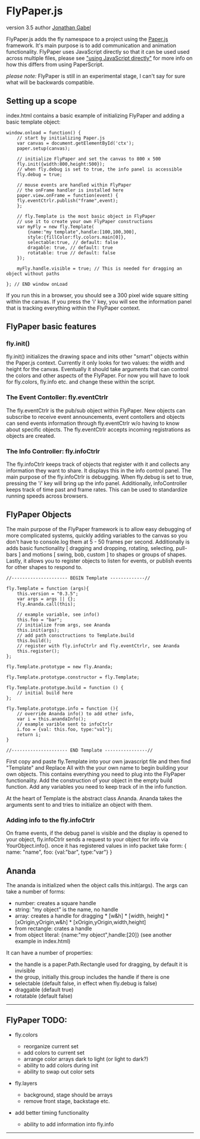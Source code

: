 # FlyPaper.js
version 3.5 author [Jonathan Gabel](http://jonathangabel.com)

FlyPaper.js adds the fly namespace to a project using the [Paper.js](http://paperjs.org) framework. It's main purpose is to add communication and animation functionality.  FlyPaper uses JavaScript directly so that it can be used used across multiple files, please see ["using JavaScript directly"](http://paperjs.org/tutorials/getting-started/using-javascript-directly/) for more info on how this differs from using PaperScript.

*please note:* FlyPaper is still in an experimental stage, I can't say for sure what will be backwards compatible.

## Setting up a scope

index.html contains a basic example of initializing FlyPaper and adding a basic template object:  

	window.onload = function() {
		// start by initializing Paper.js
		var canvas = document.getElementById('ctx');
		paper.setup(canvas);
		
		// initialize FlyPaper and set the canvas to 800 x 500 
		fly.init({width:800,height:500});
		// when fly.debug is set to true, the info panel is accessible
		fly.debug = true;
		
		// mouse events are handled within FlyPaper
		// the onFrame handler is installed here
		paper.view.onFrame = function(event) {
		fly.eventCtrlr.publish("frame",event);
		};

		// fly.Template is the most basic object in FlyPaper
		// use it to create your own FlyPaper constructions
		var myFly = new fly.Template(
			{name:"my template",handle:[100,100,300],
			style:{fillColor:fly.colors.main[0]},
			selectable:true, // default: false
			dragable: true, // default: true
			rotatable: true // default: false
		});
		
		myFly.handle.visible = true; // This is needed for dragging an object without paths

	}; // END window onLoad
	
If you run this in a browser, you should see a 300 pixel wide square sitting within the canvas. If you press the 'i' key, you will see the information panel that is tracking everything within the FlyPaper context.

## FlyPaper basic features

### fly.init()

fly.init() initializes the drawing space and inits other "smart" objects within the Paper.js context. Currently it only looks for two values: the width and height for the canvas.
Eventually it should take arguments that can control the colors and other aspects of the FlyPaper. For now you will have to look for fly.colors, fly.info etc. and change these within the script.  

### The Event Contoller: fly.eventCtrlr

The fly.eventCtrlr is the pub/sub object within FlyPaper. New objects can subscribe to receive event announcements, event contollers and objects can send events information through fly.eventCtrlr w/o having to know about specific objects. The fly.eventCtrlr accepts incoming registrations as objects are created.

### The Info Controller: fly.infoCtrlr

The fly.infoCtrlr keeps track of objects that register with it and collects any information they want to share.  It displays this in the info control panel.  The main purpose of the fly.infoCtrlr is debugging.  When fly.debug is set to true, pressing the 'i' key will bring up the info panel.  Additionally, infoController keeps track of time past and frame rates.  This can be used to standardize running speeds across browsers.

## FlyPaper Objects

The main purpose of the FlyPaper framework is to allow easy debugging of more complicated systems, quickly adding variables to the canvas so you don't have to console.log them at 5 - 50 frames per second.  Additionally is adds basic functionality [ dragging and dropping, rotating, selecting, pull-bars ] and motions [ swing, bob, custom ] to shapes or groups of shapes. Lastly, it allows you to register objects to listen for events, or publish events for other shapes to respond to.

	//--------------------- BEGIN Template -------------//

	fly.Template = function (args){
		this.version = "0.3.5";
		var args = args || {};		
		fly.Ananda.call(this);
	
		// example variable, see info()
		this.foo = "bar";	
		// initialize from args, see Ananda
		this.init(args);	
		// add path consctructions to Template.build
		this.build();
		// register with fly.infoCtrlr and fly.eventCtrlr, see Ananda
		this.register();
	};

	fly.Template.prototype = new fly.Ananda;

	fly.Template.prototype.constructor = fly.Template;

	fly.Template.prototype.build = function () {
		// initial build here
	};

	fly.Template.prototype.info = function (){
		// override Ananda info() to add other info,
		var i = this.anandaInfo();
		// example varible sent to infoCtrlr
		i.foo = {val: this.foo, type:"val"};
		return i;
	}

	//--------------------- END Template ----------------//

First copy and paste fly.Template into your own javascript file and then find "Template" and Replace All with the your own name to begin building your own objects.  This contains everything you need to plug into the FlyPaper functionality.  Add the construction of your object in the empty build function.  Add any variables you need to keep track of in the info function.

At the heart of Template is the abstract class Ananda. Ananda takes the arguments sent to and tries to initialize an object with them.

### Adding info to the fly.infoCtrlr

On frame events, if the debug panel is visible and the display is opened to your object, fly.infoCtrlr sends a request to your object for info via YourObject.info(). once it has registered values in info packet take form: { name: "name", foo: {val:"bar", type:"var"} }

## Ananda 


The ananda is initialized when the object calls this.init(args).  The args can take a number of forms:

  * number: creates a square handle
  * string: "my object" is the name, no handle 
  * array: creates a handle for dragging
		* [w&h]
		* [width, height]
		* [xOrigin,yOrigin,w&h]
		* [xOrigin,yOrigin,width,height]
  * from rectangle: crates a handle 
  * from object literal: {name:"my object",handle:[20]} (see another example in index.html)

It can have a number of properties:

  * the handle is a paper.Path.Rectangle used for dragging, by default it is invisible
  * the group, initially this.group includes the handle if there is one
  * selectable (default false, in effect when fly.debug is false)
  * draggable (default true)
  * rotatable (default false)

----

## FlyPaper TODO:

  * fly.colors
    * reorganize current set
    * add colors to current set
    * arrange color arrays dark to light (or light to dark?)
    * ability to add colors during init
    * ability to swap out color sets

  * fly.layers
    * background, stage should be arrays
    * remove front stage, backstage etc. 

  * add better timing functionality

	* ability to add information into fly.info

----
